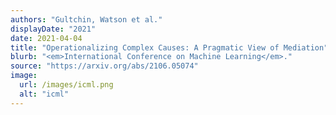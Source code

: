 ```yaml
---
authors: "Gultchin, Watson et al."
displayDate: "2021"
date: 2021-04-04
title: "Operationalizing Complex Causes: A Pragmatic View of Mediation"
blurb: "<em>International Conference on Machine Learning</em>."
source: "https://arxiv.org/abs/2106.05074"
image:
  url: /images/icml.png
  alt: "icml"
---
```

